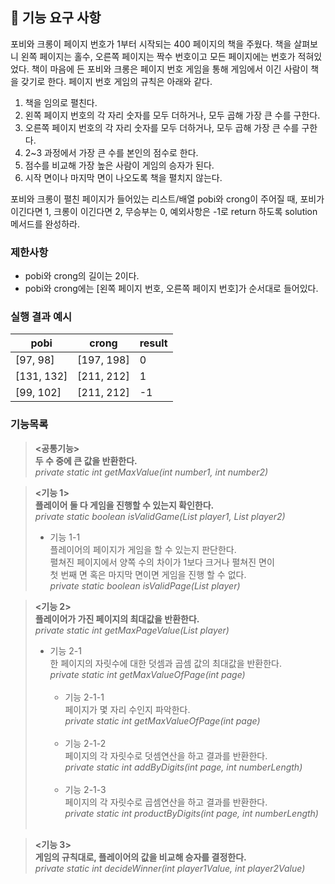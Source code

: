 ## 🚀 기능 요구 사항

포비와 크롱이 페이지 번호가 1부터 시작되는 400 페이지의 책을 주웠다. 
책을 살펴보니 왼쪽 페이지는 홀수, 오른쪽 페이지는 짝수 번호이고 모든 페이지에는 번호가 적혀있었다. 
책이 마음에 든 포비와 크롱은 페이지 번호 게임을 통해 게임에서 이긴 사람이 책을 갖기로 한다. 
페이지 번호 게임의 규칙은 아래와 같다.

1. 책을 임의로 펼친다.
2. 왼쪽 페이지 번호의 각 자리 숫자를 모두 더하거나, 모두 곱해 가장 큰 수를 구한다.
3. 오른쪽 페이지 번호의 각 자리 숫자를 모두 더하거나, 모두 곱해 가장 큰 수를 구한다.
4. 2~3 과정에서 가장 큰 수를 본인의 점수로 한다.
5. 점수를 비교해 가장 높은 사람이 게임의 승자가 된다.
6. 시작 면이나 마지막 면이 나오도록 책을 펼치지 않는다.

포비와 크롱이 펼친 페이지가 들어있는 리스트/배열 pobi와 crong이 주어질 때, 
포비가 이긴다면 1, 크롱이 이긴다면 2, 무승부는 0, 예외사항은 -1로 return 하도록 solution 메서드를 완성하라.

### 제한사항

- pobi와 crong의 길이는 2이다.
- pobi와 crong에는 [왼쪽 페이지 번호, 오른쪽 페이지 번호]가 순서대로 들어있다.

### 실행 결과 예시

| pobi | crong | result |
| --- | --- | --- |
| [97, 98] | [197, 198] | 0 |
| [131, 132] | [211, 212] | 1 |
| [99, 102] | [211, 212] | -1 |

### 기능목록

> **<공통기능><br>
두 수 중에 큰 값을 반환한다.**<br>
*private static int getMaxValue(int number1, int number2)*

> **<기능 1><br>
플레이어 둘 다 게임을 진행할 수 있는지 확인한다.**<br>
*private static boolean isValidGame(List<Integer> player1, List<Integer> player2)* <br>
> - 기능 1-1<br>
플레이어의 페이지가 게임을 할 수 있는지 판단한다.<br>
펼쳐진 페이지에서 양쪽 수의 차이가 1보다 크거나 펼쳐진 면이<br>
첫 번째 면 혹은 마지막 면이면 게임을 진행 할 수 없다.<br>
   *private static boolean isValidPage(List<Integer> player)*


> **<기능 2><br>
플레이어가 가진 페이지의 최대값을 반환한다.**<br>
*private static int getMaxPageValue(List<Integer> player)*
> - 기능 2-1<br>
한 페이지의 자릿수에 대한 덧셈과 곱셈 값의 최대값을 반환한다.<br>
*private static int getMaxValueOfPage(int page)*<br><br>
>   - 기능 2-1-1<br>
>   페이지가 몇 자리 수인지 파악한다.<br>
*private static int getMaxValueOfPage(int page)*<br><br>
>   - 기능 2-1-2<br>
>   페이지의 각 자릿수로 덧셈연산을 하고 결과를 반환한다.<br>
*private static int addByDigits(int page, int numberLength)*<br><br>
>   - 기능 2-1-3<br>
>   페이지의 각 자릿수로 곱셈연산을 하고 결과를 반환한다.<br>
*private static int productByDigits(int page, int numberLength)*<br><br>

> **<기능 3><br>
게임의 규칙대로, 플레이어의 값을 비교해 승자를 결정한다.**<br>
*private static int decideWinner(int player1Value, int player2Value)*




